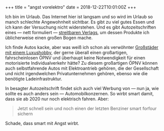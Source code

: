 +++
title = "angst vorelektro"
date = 2018-12-22T10:01:00Z
+++


Ich bin im Urlaub. Das Internet hier ist langsam und so wird im Urlaub so manch schlechte Angewohnheit sichtbar. Es gibt zu viel gutes Essen und ich kann der Versuchung nicht widerstehen. Und es gibt Autozeitschriften eines — nett formuliert — [streitbaren Verlags](https://de.wikipedia.org/wiki/Axel_Springer_SE), um dessen Produkte ich üblicherweise einen großen Bogen mache.

Ich finde Autos kacke, aber was weiß ich schon als verwöhnter [Großstäder mit einem Luxushobby](https://twitter.com/zeitschlag/status/1069342455345135616), der gerne überall einen großartigen, fahrscheinlosen ÖPNV und überhaupt keine Notwendigkeit für einen motorisierte Individualverkehr hätte? Zu diesem großartigen ÖPNV können auch selbstfahrende Autos mit Elektroantrieb gehören, die der Gesellschaft und nicht irgendwelchen Privatunternehmen gehören, ebenso wie die benötigte Ladeinfrastruktur.

In besagter Autozeitschrift findet sich auch viel Werbung von — nun ja, wie sollte es auch anders sein — Automobilkonzernen. So wirbt smart damit, dass sie ab 2020 nur noch elektrisch fahren. Aber:

> Jetzt schnell sein und noch einen der letzten Benziner smart forfour sichern

Schade, dass smart mit Angst wirbt.
